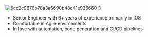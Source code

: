 ![6cc2c9676b78a3a6690b48c41e936660 3](https://user-images.githubusercontent.com/31866271/117692367-9fa50d80-b1c5-11eb-8c8a-a0a153d0fc93.png)

- Senior Engineer with 6+ years of experience primarily in iOS
- Comfortable in Agile environments 
- In love with automation, code generation and CI/CD pipelines
